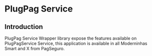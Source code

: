 # PlugPag Service
## Introduction
PlugPag Service Wrapper library expose the features available on PlugPagService Service, this application is available in all Moderninhas Smart and X from PagSeguro.
